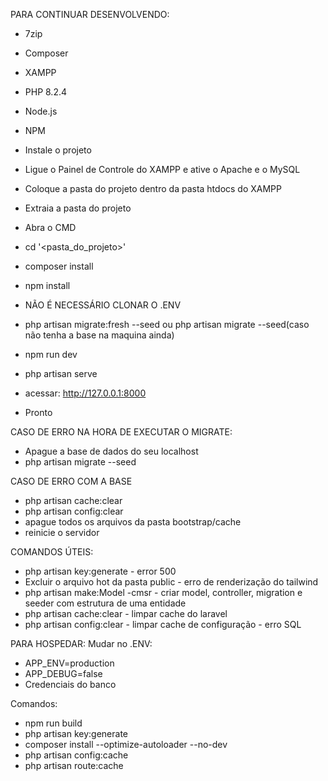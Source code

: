PARA CONTINUAR DESENVOLVENDO:

- 7zip
- Composer
- XAMPP
- PHP 8.2.4
- Node.js
- NPM

- Instale o projeto
- Ligue o Painel de Controle do XAMPP e ative o Apache e o MySQL
- Coloque a pasta do projeto dentro da pasta htdocs do XAMPP
- Extraia a pasta do projeto
- Abra o CMD
- cd '<pasta_do_projeto>'
- composer install
- npm install
- NÃO É NECESSÁRIO CLONAR O .ENV
- php artisan migrate:fresh --seed ou php artisan migrate --seed(caso não tenha a base na maquina ainda)
- npm run dev
- php artisan serve
- acessar: http://127.0.0.1:8000
- Pronto

CASO DE ERRO NA HORA DE EXECUTAR O MIGRATE:
- Apague a base de dados do seu localhost
- php artisan migrate --seed

CASO DE ERRO COM A BASE
- php artisan cache:clear
- php artisan config:clear
- apague todos os arquivos da pasta bootstrap/cache
- reinicie o servidor

COMANDOS ÚTEIS:
- php artisan key:generate - error 500
- Excluir o arquivo hot da pasta public - erro de renderização do tailwind
- php artisan make:Model -cmsr - criar model, controller, migration e seeder com estrutura de uma entidade
- php artisan cache:clear - limpar cache do laravel
- php artisan config:clear - limpar cache de configuração - erro SQL

PARA HOSPEDAR:
Mudar no .ENV: 
- APP_ENV=production
- APP_DEBUG=false
- Credenciais do banco

Comandos:
- npm run build
- php artisan key:generate 
- composer install --optimize-autoloader --no-dev
- php artisan config:cache
- php artisan route:cache
